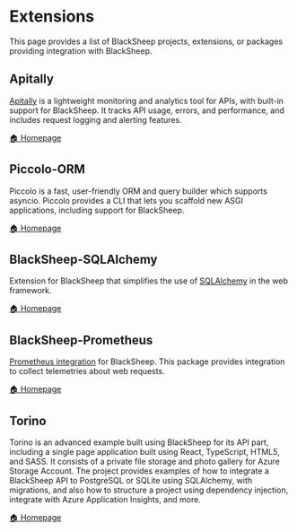 # Extensions

This page provides a list of BlackSheep projects, extensions, or packages
providing integration with BlackSheep.

## Apitally
[Apitally](https://apitally.io/blacksheep) is a lightweight monitoring and
analytics tool for APIs, with built-in support for BlackSheep. It tracks
API usage, errors, and performance, and includes request logging and alerting
features.

<span class="small">[🏠 Homepage](https://github.com/apitally/apitally-py)</span>

## Piccolo-ORM
Piccolo is a fast, user-friendly ORM and query builder which supports asyncio.
Piccolo provides a CLI that lets you scaffold new ASGI applications, including
support for BlackSheep.

<span class="small">[🏠 Homepage](https://github.com/piccolo-orm/piccolo)</span>

## BlackSheep-SQLAlchemy
Extension for BlackSheep that simplifies the use of
[SQLAlchemy](https://docs.sqlalchemy.org/) in the web framework.

<span class="small">[🏠 Homepage](https://github.com/Neoteroi/BlackSheep-SQLAlchemy)</span>

## BlackSheep-Prometheus
[Prometheus integration](https://prometheus.io) for BlackSheep. This package
provides integration to collect telemetries about web requests.

<span class="small">[🏠 Homepage](https://github.com/Cdayz/blacksheep-prometheus)</span>

## Torino
Torino is an advanced example built using BlackSheep for its API part,
including a single page application built using React, TypeScript, HTML5, and
SASS. It consists of a private file storage and photo gallery for Azure Storage
Account. The project provides examples of how to integrate a BlackSheep API to
PostgreSQL or SQLite using SQLAlchemy, with migrations, and also how to
structure a project using dependency injection, integrate with Azure
Application Insights, and more.

<span class="small">[🏠 Homepage](https://github.com/Neoteroi/Torino)</span>
